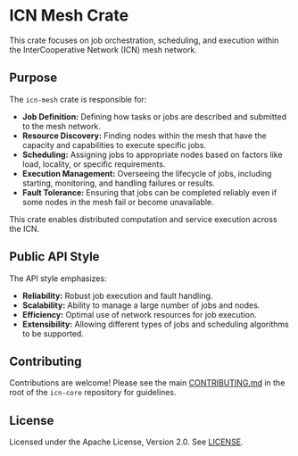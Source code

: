 # ICN Mesh Crate

This crate focuses on job orchestration, scheduling, and execution within the InterCooperative Network (ICN) mesh network.

## Purpose

The `icn-mesh` crate is responsible for:

*   **Job Definition:** Defining how tasks or jobs are described and submitted to the mesh network.
*   **Resource Discovery:** Finding nodes within the mesh that have the capacity and capabilities to execute specific jobs.
*   **Scheduling:** Assigning jobs to appropriate nodes based on factors like load, locality, or specific requirements.
*   **Execution Management:** Overseeing the lifecycle of jobs, including starting, monitoring, and handling failures or results.
*   **Fault Tolerance:** Ensuring that jobs can be completed reliably even if some nodes in the mesh fail or become unavailable.

This crate enables distributed computation and service execution across the ICN.

## Public API Style

The API style emphasizes:

*   **Reliability:** Robust job execution and fault handling.
*   **Scalability:** Ability to manage a large number of jobs and nodes.
*   **Efficiency:** Optimal use of network resources for job execution.
*   **Extensibility:** Allowing different types of jobs and scheduling algorithms to be supported.

## Contributing

Contributions are welcome! Please see the main [CONTRIBUTING.md](../../CONTRIBUTING.md) in the root of the `icn-core` repository for guidelines.

## License

Licensed under the Apache License, Version 2.0. See [LICENSE](../../LICENSE). 